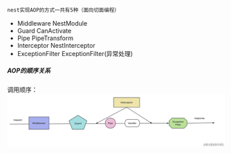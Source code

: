 ```js
nest实现AOP的方式一共有5种（面向切面编程）

```
- Middleware                   NestModule
- Guard                        CanActivate
- Pipe                         PipeTransform
- Interceptor                  NestInterceptor
- ExceptionFilter              ExceptionFilter(异常处理)  

##### AOP的顺序关系

调用顺序：
![调用顺序](../images/order_AOP.jpg)

